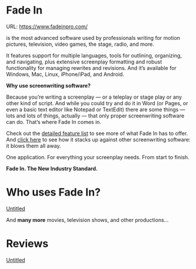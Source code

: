 # Fade In

URL: https://www.fadeinpro.com/

is the most advanced software used by professionals writing for motion pictures, television, video games, the stage, radio, and more.

It features support for multiple languages, tools for outlining, organizing, and navigating, plus extensive screenplay formatting and robust functionality for managing rewrites and revisions. And it’s available for Windows, Mac, Linux, iPhone/iPad, and Android.

**Why use screenwriting software?**

Because you’re writing a screenplay — or a teleplay or stage play or any other kind of script. And while you could try and do it in Word (or Pages, or even a basic text editor like Notepad or TextEdit) there are some things — lots and lots of things, actually — that only proper screenwriting software can do. That’s where Fade In comes in.

Check out the [detailed feature list](https://www.fadeinpro.com/page.pl?content=features) to see more of what Fade In has to offer. And [click here](https://www.fadeinpro.com/page.pl?content=comparison) to see how it stacks up against other screenwriting software: it blows them all away.

One application. For everything your screenplay needs. From start to finish.

**Fade In. The New Industry Standard.**

# Who uses Fade In?

[Untitled](Fade%20In%208ba4f8f9bc1343889c91f0f1921497ab/Untitled%20Database%20f43c0049264d4bdca7608d6fa96f3c23.md)

And **many more** movies, television shows, and other productions...

# Reviews

[Untitled](Fade%20In%208ba4f8f9bc1343889c91f0f1921497ab/Untitled%20Database%20bf0362b4720a4fd383a5351742e30fdc.md)